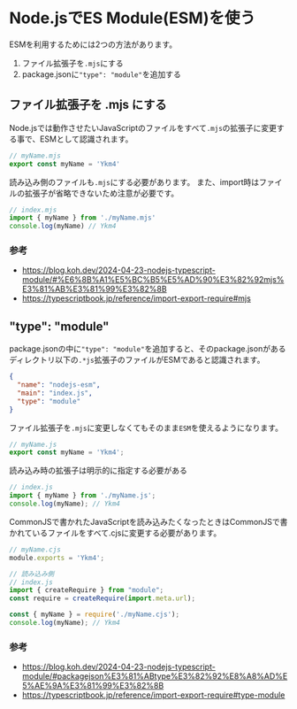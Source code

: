 # Node.jsでES Module(ESM)を使う

ESMを利用するためには2つの方法があります。
1. ファイル拡張子を`.mjs`にする
2. package.jsonに`"type": "module"`を追加する

## ファイル拡張子を .mjs にする
Node.jsでは動作させたいJavaScriptのファイルをすべて`.mjs`の拡張子に変更する事で、ESMとして認識されます。

```javascript
// myName.mjs
export const myName = 'Ykm4'
```

読み込み側のファイルも`.mjs`にする必要があります。
また、import時はファイルの拡張子が省略できないため注意が必要です。

```javascript
// index.mjs
import { myName } from './myName.mjs'
console.log(myName) // Ykm4
```

### 参考
- https://blog.koh.dev/2024-04-23-nodejs-typescript-module/#%E6%8B%A1%E5%BC%B5%E5%AD%90%E3%82%92mjs%E3%81%AB%E3%81%99%E3%82%8B
- https://typescriptbook.jp/reference/import-export-require#mjs

## "type": "module"
package.jsonの中に`"type": "module"`を追加すると、そのpackage.jsonがあるディレクトリ以下の`.*js`拡張子のファイルがESMであると認識されます。

```json
{
  "name": "nodejs-esm",
  "main": "index.js",
  "type": "module"
}
```

ファイル拡張子を`.mjs`に変更しなくてもそのまま`ESM`を使えるようになります。
```javascript
// myName.js
export const myName = 'Ykm4';
```

読み込み時の拡張子は明示的に指定する必要がある
```javascript
// index.js
import { myName } from './myName.js';
console.log(myName); // Ykm4
```

CommonJSで書かれたJavaScriptを読み込みたくなったときはCommonJSで書かれているファイルをすべて.cjsに変更する必要があります。
```javascript
// myName.cjs
module.exports = 'Ykm4';

// 読み込み側
// index.js
import { createRequire } from "module";
const require = createRequire(import.meta.url);

const { myName } = require('./myName.cjs');
console.log(myName); // Ykm4
```

### 参考
- https://blog.koh.dev/2024-04-23-nodejs-typescript-module/#packagejson%E3%81%ABtype%E3%82%92%E8%A8%AD%E5%AE%9A%E3%81%99%E3%82%8B
- https://typescriptbook.jp/reference/import-export-require#type-module
